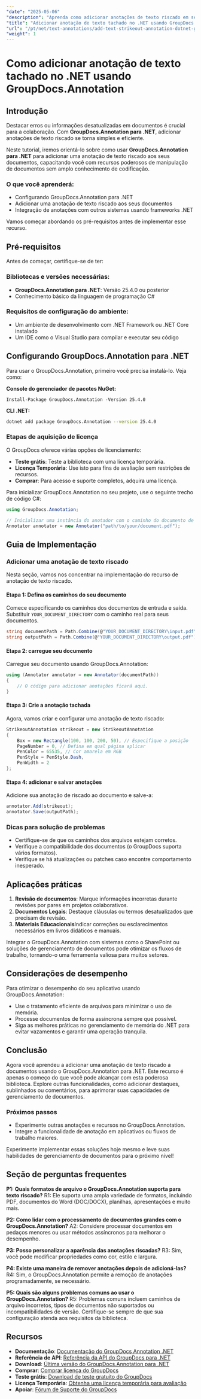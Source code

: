 ```yaml
---
"date": "2025-05-06"
"description": "Aprenda como adicionar anotações de texto riscado em seus documentos usando a biblioteca GroupDocs.Annotation para .NET, aprimorando a revisão e a colaboração de documentos."
"title": "Adicionar anotação de texto tachado no .NET usando GroupDocs.Annotation"
"url": "/pt/net/text-annotations/add-text-strikeout-annotation-dotnet-groupdocs/"
"weight": 1
---
```


# Como adicionar anotação de texto tachado no .NET usando GroupDocs.Annotation

## Introdução

Destacar erros ou informações desatualizadas em documentos é crucial para a colaboração. Com **GroupDocs.Annotation para .NET**, adicionar anotações de texto riscado se torna simples e eficiente.

Neste tutorial, iremos orientá-lo sobre como usar **GroupDocs.Annotation para .NET** para adicionar uma anotação de texto riscado aos seus documentos, capacitando você com recursos poderosos de manipulação de documentos sem amplo conhecimento de codificação.

### O que você aprenderá:
- Configurando GroupDocs.Annotation para .NET
- Adicionar uma anotação de texto riscado aos seus documentos
- Integração de anotações com outros sistemas usando frameworks .NET

Vamos começar abordando os pré-requisitos antes de implementar esse recurso.

## Pré-requisitos

Antes de começar, certifique-se de ter:

### Bibliotecas e versões necessárias:
- **GroupDocs.Annotation para .NET**: Versão 25.4.0 ou posterior
- Conhecimento básico da linguagem de programação C#

### Requisitos de configuração do ambiente:
- Um ambiente de desenvolvimento com .NET Framework ou .NET Core instalado
- Um IDE como o Visual Studio para compilar e executar seu código

## Configurando GroupDocs.Annotation para .NET

Para usar o GroupDocs.Annotation, primeiro você precisa instalá-lo. Veja como:

**Console do gerenciador de pacotes NuGet:**
```plaintext
Install-Package GroupDocs.Annotation -Version 25.4.0
```

**CLI .NET:**
```bash
dotnet add package GroupDocs.Annotation --version 25.4.0
```

### Etapas de aquisição de licença

O GroupDocs oferece várias opções de licenciamento:
- **Teste grátis**: Teste a biblioteca com uma licença temporária.
- **Licença Temporária**: Use isto para fins de avaliação sem restrições de recursos.
- **Comprar**: Para acesso e suporte completos, adquira uma licença.

Para inicializar GroupDocs.Annotation no seu projeto, use o seguinte trecho de código C#:

```csharp
using GroupDocs.Annotation;

// Inicializar uma instância do anotador com o caminho do documento de entrada
Annotator annotator = new Annotator("path/to/your/document.pdf");
```

## Guia de Implementação

### Adicionar uma anotação de texto riscado

Nesta seção, vamos nos concentrar na implementação do recurso de anotação de texto riscado.

#### Etapa 1: Defina os caminhos do seu documento

Comece especificando os caminhos dos documentos de entrada e saída. Substituir `YOUR_DOCUMENT_DIRECTORY` com o caminho real para seus documentos.

```csharp
string documentPath = Path.Combine(@"YOUR_DOCUMENT_DIRECTORY\input.pdf");
string outputPath = Path.Combine(@"YOUR_DOCUMENT_DIRECTORY\output.pdf");
```

#### Etapa 2: carregue seu documento

Carregue seu documento usando GroupDocs.Annotation:

```csharp
using (Annotator annotator = new Annotator(documentPath))
{
    // O código para adicionar anotações ficará aqui.
}
```

#### Etapa 3: Crie a anotação tachada

Agora, vamos criar e configurar uma anotação de texto riscado:

```csharp
StrikeoutAnnotation strikeout = new StrikeoutAnnotation
{
    Box = new Rectangle(100, 100, 200, 50), // Especifique a posição
    PageNumber = 0, // Defina em qual página aplicar
    PenColor = 65535, // Cor amarela em RGB
    PenStyle = PenStyle.Dash,
    PenWidth = 2
};
```

#### Etapa 4: adicionar e salvar anotações

Adicione sua anotação de riscado ao documento e salve-a:

```csharp
annotator.Add(strikeout);
annotator.Save(outputPath);
```

### Dicas para solução de problemas

- Certifique-se de que os caminhos dos arquivos estejam corretos.
- Verifique a compatibilidade dos documentos (o GroupDocs suporta vários formatos).
- Verifique se há atualizações ou patches caso encontre comportamento inesperado.

## Aplicações práticas

1. **Revisão de documentos**: Marque informações incorretas durante revisões por pares em projetos colaborativos.
2. **Documentos Legais**: Destaque cláusulas ou termos desatualizados que precisam de revisão.
3. **Materiais Educacionais**Indicar correções ou esclarecimentos necessários em livros didáticos e manuais.

Integrar o GroupDocs.Annotation com sistemas como o SharePoint ou soluções de gerenciamento de documentos pode otimizar os fluxos de trabalho, tornando-o uma ferramenta valiosa para muitos setores.

## Considerações de desempenho

Para otimizar o desempenho do seu aplicativo usando GroupDocs.Annotation:
- Use o tratamento eficiente de arquivos para minimizar o uso de memória.
- Processe documentos de forma assíncrona sempre que possível.
- Siga as melhores práticas no gerenciamento de memória do .NET para evitar vazamentos e garantir uma operação tranquila.

## Conclusão

Agora você aprendeu a adicionar uma anotação de texto riscado a documentos usando o GroupDocs.Annotation para .NET. Este recurso é apenas o começo do que você pode alcançar com esta poderosa biblioteca. Explore outras funcionalidades, como adicionar destaques, sublinhados ou comentários, para aprimorar suas capacidades de gerenciamento de documentos.

### Próximos passos
- Experimente outras anotações e recursos no GroupDocs.Annotation.
- Integre a funcionalidade de anotação em aplicativos ou fluxos de trabalho maiores.

Experimente implementar essas soluções hoje mesmo e leve suas habilidades de gerenciamento de documentos para o próximo nível!

## Seção de perguntas frequentes

**P1: Quais formatos de arquivo o GroupDocs.Annotation suporta para texto riscado?**
R1: Ele suporta uma ampla variedade de formatos, incluindo PDF, documentos do Word (DOC/DOCX), planilhas, apresentações e muito mais.

**P2: Como lidar com o processamento de documentos grandes com o GroupDocs.Annotation?**
A2: Considere processar documentos em pedaços menores ou usar métodos assíncronos para melhorar o desempenho.

**P3: Posso personalizar a aparência das anotações riscadas?**
R3: Sim, você pode modificar propriedades como cor, estilo e largura.

**P4: Existe uma maneira de remover anotações depois de adicioná-las?**
R4: Sim, o GroupDocs.Annotation permite a remoção de anotações programadamente, se necessário.

**P5: Quais são alguns problemas comuns ao usar o GroupDocs.Annotation?**
R5: Problemas comuns incluem caminhos de arquivo incorretos, tipos de documentos não suportados ou incompatibilidades de versão. Certifique-se sempre de que sua configuração atenda aos requisitos da biblioteca.

## Recursos
- **Documentação**: [Documentação do GroupDocs Annotation .NET](https://docs.groupdocs.com/annotation/net/)
- **Referência de API**: [Referência da API do GroupDocs para .NET](https://reference.groupdocs.com/annotation/net/)
- **Download**: [Última versão do GroupDocs.Annotation para .NET](https://releases.groupdocs.com/annotation/net/)
- **Comprar**: [Comprar licença do GroupDocs](https://purchase.groupdocs.com/buy)
- **Teste grátis**: [Download de teste gratuito do GroupDocs](https://releases.groupdocs.com/annotation/net/)
- **Licença Temporária**: [Obtenha uma licença temporária para avaliação](https://purchase.groupdocs.com/temporary-license/)
- **Apoiar**: [Fórum de Suporte do GroupDocs](https://forum.groupdocs.com/c/annotation/)